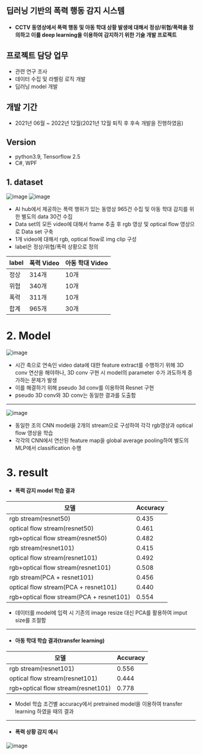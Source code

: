 ## 딥러닝 기반의 폭력 행동 감지 시스템

* #### CCTV 동영상에서 폭력 행동 및 아동 학대 상황 발생에 대해서 정상/위협/폭력을 정의하고 이를 deep learning을 이용하여 감지하기 위한 기술 개발 프로젝트

## 프로젝트 담당 업무
* 관련 연구 조사
* 데이터 수집 및 라벨링 로직 개발
* 딥러닝 model 개발

## 개발 기간
* 2021년 06월 ~ 2022년 12월(2021년 12월 퇴직 후 후속 개발을 진행하였음)

## Version
* python3.9, Tensorflow 2.5
* C#, WPF

## 1. dataset
![image](https://user-images.githubusercontent.com/93234544/206907597-4dd7f7b9-c60d-48c1-8502-5596563b8419.png)
![image](https://user-images.githubusercontent.com/93234544/206907613-570347d3-11bd-473a-a437-0d917768c013.png)

* AI hub에서 제공하는 폭력 행위가 있는 동영상 965건 수집 및 아동 학대 감지를 위한 별도의 data 30건 수집
* Data set의 모든 video에 대해서 frame 추출 후 rgb 영상 및 optical flow 영상으로 Data set 구축
* 1개 video에 대해서 rgb, optical flow로 img clip 구성
* label은 정상/위협/폭력 상황으로 정의

label|폭력 Video|아동 학대 Video
---|---|---|
정상|314개|10개|
위협|340개|10개|
폭력|311개|10개|
합계|965개|30개|

# 2. Model
![image](https://user-images.githubusercontent.com/93234544/206909360-066241e5-c53c-4200-8cbe-14a9dbc01f75.png)
* 시간 축으로 연속인 video data에 대한 feature extract를 수행하기 위해 3D conv 연산을 해야하나, 3D conv 구현 시 model의 parameter 수가 과도하게 증가하는 문제가 발생
* 이를 해결하기 위해 pseudo 3d conv를 이용하여 Resnet 구현
* pseudo 3D conv와 3D conv는 동일한 결과를 도출함
***
![image](https://user-images.githubusercontent.com/93234544/206909109-ddabe3d9-ee43-4604-af2c-9c99dd0b3af1.png)
* 동일한 조의 CNN model을 2개의 stream으로 구성하여 각각 rgb영상과 optical flow 영상을 학습
* 각각의 CNN에서 연산된 feature map을 global average pooling하여 별도의 MLP에서 classification 수행

# 3. result 
* #### 폭력 감지 model 학습 결과
모델|Accuracy
---|---|
rgb stream(resnet50)|0.435|
optical flow stream(resnet50)|0.461|
rgb+optical flow stream(resnet50)|0.482|
rgb stream(resnet101)|0.415|
optical flow stream(resnet101)|0.492|
rgb+optical flow stream(resnet101)|0.508|
rgb stream(PCA + resnet101)|0.456|
optical flow stream(PCA + resnet101)|0.440|
rgb+optical flow stream(PCA + resnet101)|0.554|
* 데이터를 model에 입력 시 기존의 image resize 대신 PCA를 활용하여 imput size를 조절함
 *** 
* #### 아동 학대 학습 결과(transfer learning)
모델|Accuracy
---|---|
rgb stream(resnet101)|0.556|
optical flow stream(resnet101)|0.444|
rgb+optical flow stream(resnet101)|0.778|
* Model 학습 조건별 accuracy에서 pretrained model을 이용하여 transfer learning 하였을 때의 결과
*** 

* #### 폭력 상황 감지 예시
 ![image](https://user-images.githubusercontent.com/93234544/206910423-b1904e03-3cd3-4158-89ed-d09e23ac98ff.png)

  
  
